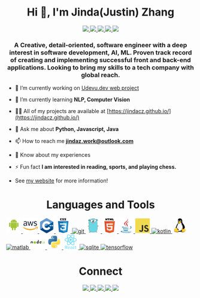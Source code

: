 <h1 align="center">Hi 👋, I'm Jinda(Justin) Zhang</h1>

<p align="center">
  <a href="https://cvpriccvnips.github.io" target="_blank">
    <img src="https://img.shields.io/static/v1?label=|&message=WEBSITE&color=23555f&style=plastic&logo=react&logo-color=white"/>
  </a>
  <a href="https://www.linkedin.com/in/jindacz" target="_blank">
    <img src="https://img.shields.io/static/v1?label=|&message=LINKED-IN&color=cdf998&style=plastic&logo=linkedin&logo-color=white"/>
  </a>
  <a href="https://twitter.com/cvpriccvnips" target="_blank">
    <img src="https://img.shields.io/static/v1?label=|&message=TWITTER&color=23555f&style=plastic&logo=twitter&logo-color=white"/>
  </a>
  <a href="https://angel.co/u/jindacz" target="_blank">
      <img src="https://img.shields.io/static/v1?label=|&message=ANGEL-LIST&color=cdf998&style=plastic&logo=angellist&logo-color=white"/>
  </a>
  <a href="#" target="_blank">
      <img src="https://img.shields.io/static/v1?label=|&message=RESUME&color=23555f&style=plastic&logo=react&logo-color=white"/>
  </a>
</p>

<h3 align="center">A Creative, detail-oriented, software engineer with a deep interest in software development, AI, ML. Proven track record of creating and implementing successful front and back-end applications. Looking to bring my skills to a tech company with global reach.</h3>




- 🔭 I’m currently working on [Udevu.dev web project](https://udevu-work-1.glitch.me/)

- 🌱 I’m currently learning **NLP, Computer Vision**

- 👨‍💻 All of my projects are available at [https://jindacz.github.io/](https://jindacz.github.io/)

- 💬 Ask me about **Python, Javascript, Java**

- 📫 How to reach me **jindaz.work@outlook.com**

- 📄 Know about my experiences 

- ⚡ Fun fact **I am interested in reading, sports, and playing chess.**
- See [my website](https://cvpriccvnips.github.io/) for more information!



<h1 align="center">Languages and Tools</h1>
<p align="left"> <a href="https://developer.android.com" target="_blank" rel="noreferrer"> <img src="https://raw.githubusercontent.com/devicons/devicon/master/icons/android/android-original-wordmark.svg" alt="android" width="40" height="40"/> </a> <a href="https://aws.amazon.com" target="_blank" rel="noreferrer"> <img src="https://raw.githubusercontent.com/devicons/devicon/master/icons/amazonwebservices/amazonwebservices-original-wordmark.svg" alt="aws" width="40" height="40"/> </a> <a href="https://www.w3schools.com/cpp/" target="_blank" rel="noreferrer"> <img src="https://raw.githubusercontent.com/devicons/devicon/master/icons/cplusplus/cplusplus-original.svg" alt="cplusplus" width="40" height="40"/> </a> <a href="https://www.w3schools.com/css/" target="_blank" rel="noreferrer"> <img src="https://raw.githubusercontent.com/devicons/devicon/master/icons/css3/css3-original-wordmark.svg" alt="css3" width="40" height="40"/> </a> <a href="https://git-scm.com/" target="_blank" rel="noreferrer"> <img src="https://www.vectorlogo.zone/logos/git-scm/git-scm-icon.svg" alt="git" width="40" height="40"/> </a> <a href="https://golang.org" target="_blank" rel="noreferrer"> <img src="https://raw.githubusercontent.com/devicons/devicon/master/icons/go/go-original.svg" alt="go" width="40" height="40"/> </a> <a href="https://www.w3.org/html/" target="_blank" rel="noreferrer"> <img src="https://raw.githubusercontent.com/devicons/devicon/master/icons/html5/html5-original-wordmark.svg" alt="html5" width="40" height="40"/> </a> <a href="https://www.java.com" target="_blank" rel="noreferrer"> <img src="https://raw.githubusercontent.com/devicons/devicon/master/icons/java/java-original.svg" alt="java" width="40" height="40"/> </a> <a href="https://developer.mozilla.org/en-US/docs/Web/JavaScript" target="_blank" rel="noreferrer"> <img src="https://raw.githubusercontent.com/devicons/devicon/master/icons/javascript/javascript-original.svg" alt="javascript" width="40" height="40"/> </a> <a href="https://kotlinlang.org" target="_blank" rel="noreferrer"> <img src="https://www.vectorlogo.zone/logos/kotlinlang/kotlinlang-icon.svg" alt="kotlin" width="40" height="40"/> </a> <a href="https://www.linux.org/" target="_blank" rel="noreferrer"> <img src="https://raw.githubusercontent.com/devicons/devicon/master/icons/linux/linux-original.svg" alt="linux" width="40" height="40"/> </a> <a href="https://www.mathworks.com/" target="_blank" rel="noreferrer"> <img src="https://upload.wikimedia.org/wikipedia/commons/2/21/Matlab_Logo.png" alt="matlab" width="40" height="40"/> </a> <a href="https://nodejs.org" target="_blank" rel="noreferrer"> <img src="https://raw.githubusercontent.com/devicons/devicon/master/icons/nodejs/nodejs-original-wordmark.svg" alt="nodejs" width="40" height="40"/> </a> <a href="https://www.python.org" target="_blank" rel="noreferrer"> <img src="https://raw.githubusercontent.com/devicons/devicon/master/icons/python/python-original.svg" alt="python" width="40" height="40"/> </a> <a href="https://reactjs.org/" target="_blank" rel="noreferrer"> <img src="https://raw.githubusercontent.com/devicons/devicon/master/icons/react/react-original-wordmark.svg" alt="react" width="40" height="40"/> </a> <a href="https://www.sqlite.org/" target="_blank" rel="noreferrer"> <img src="https://www.vectorlogo.zone/logos/sqlite/sqlite-icon.svg" alt="sqlite" width="40" height="40"/> </a> <a href="https://www.tensorflow.org" target="_blank" rel="noreferrer"> <img src="https://www.vectorlogo.zone/logos/tensorflow/tensorflow-icon.svg" alt="tensorflow" width="40" height="40"/> </a> </p>

<h1 align="center">Connect</h1>

<p align="center">
  <a href="jindacz.github.io" target="_blank">
    <img src="https://img.shields.io/static/v1?label=|&message=WEBSITE&color=23555f&style=plastic&logo=react&logo-color=white"/>
  </a>
  <a href="https://www.linkedin.com/in/jindacz" target="_blank">
    <img src="https://img.shields.io/static/v1?label=|&message=LINKED-IN&color=cdf998&style=plastic&logo=linkedin&logo-color=white"/>
  </a>
  <a href="https://twitter.com/jindaz32" target="_blank">
    <img src="https://img.shields.io/static/v1?label=|&message=TWITTER&color=23555f&style=plastic&logo=twitter&logo-color=white"/>
  </a>
  <a href="https://angel.co/u/jindacz" target="_blank">
      <img src="https://img.shields.io/static/v1?label=|&message=ANGEL-LIST&color=cdf998&style=plastic&logo=angellist&logo-color=white"/>
  </a>
  <a href="#" target="_blank">
      <img src="https://img.shields.io/static/v1?label=|&message=RESUME&color=23555f&style=plastic&logo=react&logo-color=white"/>
  </a>
</p>


